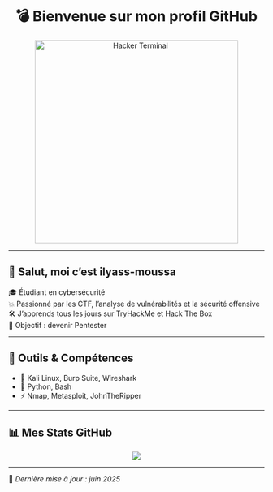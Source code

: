 <h1 align="center">💣 Bienvenue sur mon profil GitHub</h1>

<p align="center">
  <img src="https://media.giphy.com/media/3ohs4BSacFKI7A717y/giphy.gif" width="400px" alt="Hacker Terminal" />
</p>

---

## 👋 Salut, moi c’est ilyass-moussa

🎓 Étudiant en cybersécurité  
💥 Passionné par les CTF, l’analyse de vulnérabilités et la sécurité offensive  
🛠️ J’apprends tous les jours sur TryHackMe et Hack The Box  
🎯 Objectif : devenir Pentester 

---

## 🔧 Outils & Compétences

- 🔐 Kali Linux, Burp Suite, Wireshark
- 🐍 Python, Bash
- ⚡ Nmap, Metasploit, JohnTheRipper

---

## 📊 Mes Stats GitHub

<p align="center">
  <img src="https://github-readme-stats.vercel.app/api?username=ilyass-moussa&show_icons=true&theme=radical" />
</p>

---

🧠 *Dernière mise à jour : juin 2025*

